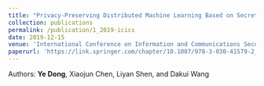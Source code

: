 ```yaml
---
title: "Privacy-Preserving Distributed Machine Learning Based on Secret Sharing"
collection: publications
permalink: /publication/1_2019-icics
date: 2019-12-15
venue: 'International Conference on Information and Communications Security'
paperurl: 'https://link.springer.com/chapter/10.1007/978-3-030-41579-2_40'
---
```

Authors: **Ye Dong**, Xiaojun Chen, Liyan Shen, and Dakui Wang
